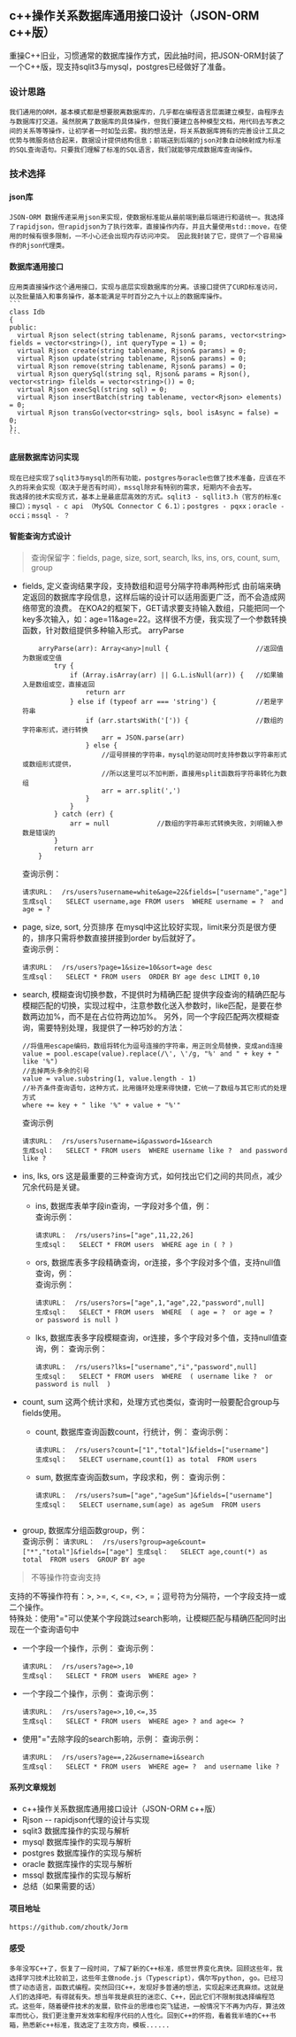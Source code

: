## c++操作关系数据库通用接口设计（JSON-ORM c++版）

重操C++旧业，习惯通常的数据库操作方式，因此抽时间，把JSON-ORM封装了一个C++版，现支持sqlit3与mysql，postgres已经做好了准备。  

### 设计思路
    我们通用的ORM，基本模式都是想要脱离数据库的，几乎都在编程语言层面建立模型，由程序去与数据库打交道。虽然脱离了数据库的具体操作，但我们要建立各种模型文档，用代码去写表之间的关系等等操作，让初学者一时如坠云雾。我的想法是，将关系数据库拥有的完善设计工具之优势与微服务结合起来，数据设计提供结构信息；前端送到后端的json对象自动映射成为标准的SQL查询语句。只要我们理解了标准的SQL语言，我们就能够完成数据库查询操作。

### 技术选择
#### json库
    JSON-ORM 数据传递采用json来实现，使数据标准能从最前端到最后端进行和谐统一。我选择了rapidjson，但rapidjson为了执行效率，直接操作内存，并且大量使用std::move，在使用的时候有很多限制，一不小心还会出现内存访问冲突。 因此我封装了它，提供了一个容易操作的Rjson代理类。
    
#### 数据库通用接口
    应用类直接操作这个通用接口，实现与底层实现数据库的分离。该接口提供了CURD标准访问，以及批量插入和事务操作，基本能满足平时百分之九十以上的数据库操作。
    ```
    class Idb
    {
    public:
      virtual Rjson select(string tablename, Rjson& params, vector<string> fields = vector<string>(), int queryType = 1) = 0;
      virtual Rjson create(string tablename, Rjson& params) = 0;
      virtual Rjson update(string tablename, Rjson& params) = 0;
      virtual Rjson remove(string tablename, Rjson& params) = 0;
      virtual Rjson querySql(string sql, Rjson& params = Rjson(), vector<string> filelds = vector<string>()) = 0;
      virtual Rjson execSql(string sql) = 0;
      virtual Rjson insertBatch(string tablename, vector<Rjson> elements) = 0;
      virtual Rjson transGo(vector<string> sqls, bool isAsync = false) = 0;
    };
    ```
    
#### 底层数据库访问实现
    现在已经实现了sqlit3与mysql的所有功能，postgres与oracle也做了技术准备，应该在不久的将来会实现（取决于是否有时间），mssql除非有特别的需求，短期内不会去写。  
    我选择的技术实现方式，基本上是最底层高效的方式。sqlit3 - sqllit3.h（官方的标准c接口）；mysql - c api （MySQL Connector C 6.1）；postgres - pqxx；oracle - occi；mssql - ？
    
#### 智能查询方式设计
> 查询保留字：fields, page, size, sort, search, lks, ins, ors, count, sum, group

- fields, 定义查询结果字段，支持数组和逗号分隔字符串两种形式
    由前端来确定返回的数据库字段信息，这样后端的设计可以适用面更广泛，而不会造成网络带宽的浪费。
    在KOA2的框架下，GET请求要支持输入数组，只能把同一个key多次输入，如：age=11&age=22。这样很不方便，我实现了一个参数转换函数，针对数组提供多种输入形式。
    arryParse
    ```
        arryParse(arr): Array<any>|null {                      //返回值为数据或空值
            try {
                if (Array.isArray(arr) || G.L.isNull(arr)) {   //如果输入是数组或空，直接返回
                    return arr
                } else if (typeof arr === 'string') {          //若是字符串
                    if (arr.startsWith('[')) {                 //数组的字符串形式，进行转换
                        arr = JSON.parse(arr)
                    } else {
                        //逗号拼接的字符串，mysql的驱动同时支持参数以字符串形式或数组形式提供，
                        //所以这里可以不加判断，直接用split函数将字符串转化为数组
                        arr = arr.split(',')                   
                    }
                }
            } catch (err) {
                arr = null            //数组的字符串形式转换失败，刘明输入参数是错误的
            }
            return arr
        }
    ```
    查询示例：
    ```
    请求URL：  /rs/users?username=white&age=22&fields=["username","age"]
    生成sql：   SELECT username,age FROM users  WHERE username = ?  and age = ?
    ```
- page, size, sort, 分页排序
    在mysql中这比较好实现，limit来分页是很方便的，排序只需将参数直接拼接到order by后就好了。  
    查询示例：
    ```
    请求URL：  /rs/users?page=1&size=10&sort=age desc
    生成sql：   SELECT * FROM users  ORDER BY age desc LIMIT 0,10
    ```
- search, 模糊查询切换参数，不提供时为精确匹配
    提供字段查询的精确匹配与模糊匹配的切换，实现过程中，注意参数化送入参数时，like匹配，是要在参数两边加%，而不是在占位符两边加%。
    另外，同一个字段匹配两次模糊查询，需要特别处理，我提供了一种巧妙的方法：
    ```
    //将值用escape编码，数组将转化为逗号连接的字符串，用正则全局替换，变成and连接
    value = pool.escape(value).replace(/\', \'/g, "%' and " + key + " like '%")   
    //去掉两头多余的引号
    value = value.substring(1, value.length - 1)    
    //补齐条件查询语句，这种方式，比用循环处理来得快捷，它统一了数组与其它形式的处理方式                              
    where += key + " like '%" + value + "%'"                                      
    ```
    查询示例
    ```
    请求URL：  /rs/users?username=i&password=1&search
    生成sql：   SELECT * FROM users  WHERE username like ?  and password like ?
- ins, lks, ors
    这是最重要的三种查询方式，如何找出它们之间的共同点，减少冗余代码是关键。

    - ins, 数据库表单字段in查询，一字段对多个值，例：  
        查询示例：
        ```
        请求URL：  /rs/users?ins=["age",11,22,26]
        生成sql：   SELECT * FROM users  WHERE age in ( ? )
        ```
    - ors, 数据库表多字段精确查询，or连接，多个字段对多个值，支持null值查询，例：  
        查询示例：
        ```
        请求URL：  /rs/users?ors=["age",1,"age",22,"password",null]
        生成sql：   SELECT * FROM users  WHERE  ( age = ?  or age = ?  or password is null )
        ```
    - lks, 数据库表多字段模糊查询，or连接，多个字段对多个值，支持null值查询，例：
        查询示例：
        ```
        请求URL：  /rs/users?lks=["username","i","password",null]
        生成sql：   SELECT * FROM users  WHERE  ( username like ?  or password is null  )
        ```
- count, sum
    这两个统计求和，处理方式也类似，查询时一般要配合group与fields使用。
    - count, 数据库查询函数count，行统计，例：
        查询示例：
        ```
        请求URL：  /rs/users?count=["1","total"]&fields=["username"]
        生成sql：   SELECT username,count(1) as total  FROM users
        ```
    - sum, 数据库查询函数sum，字段求和，例：
        查询示例：
        ```
        请求URL：  /rs/users?sum=["age","ageSum"]&fields=["username"]
        生成sql：   SELECT username,sum(age) as ageSum  FROM users
    ```
- group, 数据库分组函数group，例：  
    查询示例：
        ```
        请求URL：  /rs/users?group=age&count=["*","total"]&fields=["age"]
        生成sql：   SELECT age,count(*) as total  FROM users  GROUP BY age
        ```

> 不等操作符查询支持

支持的不等操作符有：>, >=, <, <=, <>, =；逗号符为分隔符，一个字段支持一或二个操作。  
特殊处：使用"="可以使某个字段跳过search影响，让模糊匹配与精确匹配同时出现在一个查询语句中

- 一个字段一个操作，示例：
    查询示例：
    ```
    请求URL：  /rs/users?age=>,10
    生成sql：   SELECT * FROM users  WHERE age> ?
    ```
- 一个字段二个操作，示例：
    查询示例：
    ```
    请求URL：  /rs/users?age=>,10,<=,35
    生成sql：   SELECT * FROM users  WHERE age> ? and age<= ?
    ```
- 使用"="去除字段的search影响，示例：
    查询示例：
    ```
    请求URL：  /rs/users?age==,22&username=i&search
    生成sql：   SELECT * FROM users  WHERE age= ?  and username like ?
    ```
    
#### 系列文章规划
  - c++操作关系数据库通用接口设计（JSON-ORM c++版）
  - Rjson -- rapidjson代理的设计与实现
  - sqlit3 数据库操作的实现与解析
  - mysql 数据库操作的实现与解析
  - postgres 数据库操作的实现与解析
  - oracle 数据库操作的实现与解析
  - mssql 数据库操作的实现与解析
  - 总结（如果需要的话）
  
#### 项目地址
```
https://github.com/zhoutk/Jorm
```

#### 感受
    多年没写C++了，恢复了一段时间，了解了新的C++标准，感觉世界变化真快。回顾这些年，我选择学习技术比较前卫，这些年主做node.js（Typescript），偶尔写python, go。已经习惯了动态语言，函数式编程。突然回归C++，发现好多普通的想法，实现起来还真麻烦。这就是人们的选择吧，有得就有失。想当年我是疯狂的迷恋C、C++，因此它们不限制我选择编程范式。这些年，随着硬件技术的发展，软件业的思维也突飞猛进，一般情况下不再为内存，算法效率而忧心，我们更注重开发效率和程序代码的人性化。回到C++的怀抱，看着我半墙的C++书箱，熟悉新c++标准，我选定了主攻方向，模板......
